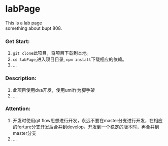 # labPage
This is a lab page  
something about bupt 808.

### Get Start:
1. `git clone`此项目，将项目下载到本地。
2. `cd labPage`,进入项目目录, `npm install`下载相应的依赖。
3. ...

### Description:
1. 此项目使用dva开发，使用umi作为脚手架
2. ...

### Attention:
1. 开发时使用git flow思想进行开发，永远不要在master分支进行开发，在相应的ferture分支开发后合并到develop，开发到一个稳定的版本时，再合并到master分支
2. ...
